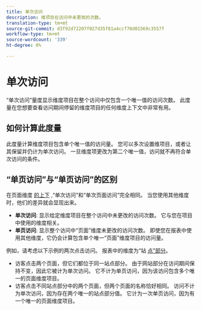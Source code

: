 ```yaml
---
title: 单次访问
description: 维项目在访问中未更改的次数。
translation-type: tm+mt
source-git-commit: d3f92d72207f027d35f81a4ccf70d01569c3557f
workflow-type: tm+mt
source-wordcount: '339'
ht-degree: 0%

---
```



# 单次访问

“单次访问”量度显示维度项目在整个访问中仅包含一个唯一值的访问次数。 此度量在您想要查看访问期间停留的维度项目的任何维度上下文中非常有用。

## 如何计算此度量

此度量计算维度项目包含单个唯一值的访问量。 您可以多次设置维项目，或者让其保留并仍计为单次访问。 一旦维度项更改为第二个唯一值，访问就不再符合单次访问的条件。

## “单页访问”与“单页访问”的区别

在页面维度 [的上下](../dimensions/page.md) ,“单次访问”和“单次页面访问”完全相同。 当您使用其他维度时，他们的差异就会显现出来。

* **单次访问**: 显示给定维度项目在整个访问中未更改的访问次数。 它与您在项目中使用的维度相关。
* **单页访问**: 显示整个访问中“页面”维度未更改的访问次数。 即使您在报表中使用其他维度，它仍会计算包含单个唯一“页面”维度项目的访问量。

例如，请考虑以下示例的两次点击访问。 报表中的维度为“站 [点”部分](../dimensions/site-section.md)。

* 访客点击两个页面，但它们都位于同一站点部分。 由于网站部分在访问期间保持不变，因此它被计为单次访问。 它不计为单页访问，因为该访问包含多个唯一的页面维度项目。
* 访客点击不同站点部分中的两个页面，但两个页面的名称恰好相同。 访问不计为单次访问，因为存在两个唯一的站点部分值。 它计为一次单页访问，因为有一个唯一的页面维度项目。
